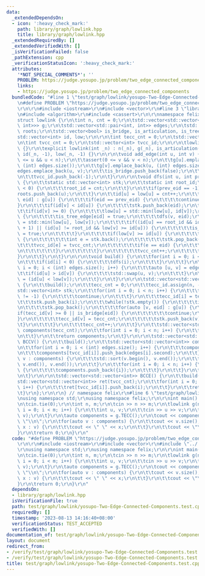 ```yaml
---
data:
  _extendedDependsOn:
  - icon: ':heavy_check_mark:'
    path: library/graph/lowlink.hpp
    title: library/graph/lowlink.hpp
  _extendedRequiredBy: []
  _extendedVerifiedWith: []
  _isVerificationFailed: false
  _pathExtension: cpp
  _verificationStatusIcon: ':heavy_check_mark:'
  attributes:
    '*NOT_SPECIAL_COMMENTS*': ''
    PROBLEM: https://judge.yosupo.jp/problem/two_edge_connected_components
    links:
    - https://judge.yosupo.jp/problem/two_edge_connected_components
  bundledCode: "#line 1 \"test/graph/lowlink/yosupo-Two-Edge-Connected-Components.test.cpp\"\
    \n#define PROBLEM \"https://judge.yosupo.jp/problem/two_edge_connected_components\"\
    \r\n\r\n#include <iostream>\r\n#include <vector>\r\n#line 3 \"library/graph/lowlink.hpp\"\
    \n#include <algorithm>\r\n#include <cassert>\r\n\r\nnamespace felix {\r\n\r\n\
    struct lowlink {\r\n\tint n, cnt = 0;\r\n\tstd::vector<std::vector<std::pair<int,\
    \ int>>> g;\r\n\tstd::vector<std::pair<int, int>> edges;\r\n\tstd::vector<int>\
    \ roots;\r\n\tstd::vector<bool> is_bridge, is_articulation, is_tree_edge;\r\n\t\
    std::vector<int> id, low;\r\n\r\n\tint tecc_cnt = 0;\r\n\tstd::vector<int> tecc_id;\r\
    \n\tint tvcc_cnt = 0;\r\n\tstd::vector<int> tvcc_id;\r\n\r\n\tlowlink() : n(0)\
    \ {}\r\n\texplicit lowlink(int _n) : n(_n), g(_n), is_articulation(_n, false),\
    \ id(_n, -1), low(_n, -1) {}\r\n\r\n\tvoid add_edge(int u, int v) {\r\n\t\tassert(0\
    \ <= u && u < n);\r\n\t\tassert(0 <= v && v < n);\r\n\t\tg[u].emplace_back(v,\
    \ (int) edges.size());\r\n\t\tg[v].emplace_back(u, (int) edges.size());\r\n\t\t\
    edges.emplace_back(u, v);\r\n\t\tis_bridge.push_back(false);\r\n\t\tis_tree_edge.push_back(false);\r\
    \n\t\ttvcc_id.push_back(-1);\r\n\t}\r\n\r\n\tvoid dfs(int u, int prev_eid = -1)\
    \ {\r\n\t\tstatic std::vector<int> stk;\r\n\t\tstatic int root_id;\r\n\t\tif(prev_eid\
    \ < 0) {\r\n\t\t\troot_id = cnt;\r\n\t\t}\r\n\t\tif(prev_eid == -1) {\r\n\t\t\t\
    roots.push_back(u);\r\n\t\t}\r\n\t\tid[u] = low[u] = cnt++;\r\n\t\tfor(auto [v,\
    \ eid] : g[u]) {\r\n\t\t\tif(eid == prev_eid) {\r\n\t\t\t\tcontinue;\r\n\t\t\t\
    }\r\n\t\t\tif(id[v] < id[u]) {\r\n\t\t\t\tstk.push_back(eid);\r\n\t\t\t}\r\n\t\
    \t\tif(id[v] >= 0) {\r\n\t\t\t\tlow[u] = std::min(low[u], id[v]);\r\n\t\t\t} else\
    \ {\r\n\t\t\t\tis_tree_edge[eid] = true;\r\n\t\t\t\tdfs(v, eid);\r\n\t\t\t\tlow[u]\
    \ = std::min(low[u], low[v]);\r\n\t\t\t\tif((id[u] == root_id && id[v] != root_id\
    \ + 1) || (id[u] != root_id && low[v] >= id[u])) {\r\n\t\t\t\t\tis_articulation[u]\
    \ = true;\r\n\t\t\t\t}\r\n\t\t\t\tif(low[v] >= id[u]) {\r\n\t\t\t\t\twhile(true)\
    \ {\r\n\t\t\t\t\t\tint e = stk.back();\r\n\t\t\t\t\t\tstk.pop_back();\r\n\t\t\t\
    \t\t\ttvcc_id[e] = tvcc_cnt;\r\n\t\t\t\t\t\tif(e == eid) {\r\n\t\t\t\t\t\t\tbreak;\r\
    \n\t\t\t\t\t\t}\r\n\t\t\t\t\t}\r\n\t\t\t\t\ttvcc_cnt++;\r\n\t\t\t\t}\r\n\t\t\t\
    }\r\n\t\t}\r\n\t}\r\n\r\n\tvoid build() {\r\n\t\tfor(int i = 0; i < n; i++) {\r\
    \n\t\t\tif(id[i] < 0) {\r\n\t\t\t\tdfs(i);\r\n\t\t\t}\r\n\t\t}\r\n\t\tfor(int\
    \ i = 0; i < (int) edges.size(); i++) {\r\n\t\t\tauto [u, v] = edges[i];\r\n\t\
    \t\tif(id[u] > id[v]) {\r\n\t\t\t\tstd::swap(u, v);\r\n\t\t\t}\r\n\t\t\tis_bridge[i]\
    \ = (id[u] < low[v]);\r\n\t\t}\r\n\t}\r\n\r\n\tstd::vector<std::vector<int>> TECC()\
    \ {\r\n\t\tbuild();\r\n\t\ttecc_cnt = 0;\r\n\t\ttecc_id.assign(n, -1);\r\n\t\t\
    std::vector<int> stk;\r\n\t\tfor(int i = 0; i < n; i++) {\r\n\t\t\tif(tecc_id[i]\
    \ != -1) {\r\n\t\t\t\tcontinue;\r\n\t\t\t}\r\n\t\t\ttecc_id[i] = tecc_cnt;\r\n\
    \t\t\tstk.push_back(i);\r\n\t\t\twhile(!stk.empty()) {\r\n\t\t\t\tint u = stk.back();\r\
    \n\t\t\t\tstk.pop_back();\r\n\t\t\t\tfor(auto [v, eid] : g[u]) {\r\n\t\t\t\t\t\
    if(tecc_id[v] >= 0 || is_bridge[eid]) {\r\n\t\t\t\t\t\tcontinue;\r\n\t\t\t\t\t\
    }\r\n\t\t\t\t\ttecc_id[v] = tecc_cnt;\r\n\t\t\t\t\tstk.push_back(v);\r\n\t\t\t\
    \t}\r\n\t\t\t}\r\n\t\t\ttecc_cnt++;\r\n\t\t}\r\n\t\tstd::vector<std::vector<int>>\
    \ components(tecc_cnt);\r\n\t\tfor(int i = 0; i < n; i++) {\r\n\t\t\tcomponents[tecc_id[i]].push_back(i);\r\
    \n\t\t}\r\n\t\treturn components;\r\n\t}\r\n\r\n\tstd::vector<std::vector<int>>\
    \ BCCV() {\r\n\t\tbuild();\r\n\t\tstd::vector<std::vector<int>> components(tvcc_cnt);\r\
    \n\t\tfor(int i = 0; i < (int) edges.size(); i++) {\r\n\t\t\tcomponents[tvcc_id[i]].push_back(edges[i].first);\r\
    \n\t\t\tcomponents[tvcc_id[i]].push_back(edges[i].second);\r\n\t\t}\r\n\t\tfor(auto&\
    \ v : components) {\r\n\t\t\tstd::sort(v.begin(), v.end());\r\n\t\t\tv.erase(std::unique(v.begin(),\
    \ v.end()), v.end());\r\n\t\t}\r\n\t\tfor(int i = 0; i < n; i++) {\r\n\t\t\tif(g[i].empty())\
    \ {\r\n\t\t\t\tcomponents.push_back({i});\r\n\t\t\t}\r\n\t\t}\r\n\t\treturn components;\r\
    \n\t}\r\n\r\n\tstd::vector<std::vector<int>> BCCE() {\r\n\t\tbuild();\r\n\t\t\
    std::vector<std::vector<int>> ret(tvcc_cnt);\r\n\t\tfor(int i = 0; i < (int) edges.size();\
    \ i++) {\r\n\t\t\tret[tvcc_id[i]].push_back(i);\r\n\t\t}\r\n\t\treturn ret;\r\n\
    \t}\r\n};\r\n\r\n} // namespace felix\r\n#line 6 \"test/graph/lowlink/yosupo-Two-Edge-Connected-Components.test.cpp\"\
    \nusing namespace std;\r\nusing namespace felix;\r\n\r\nint main() {\r\n\tios::sync_with_stdio(false);\r\
    \n\tcin.tie(0);\r\n\tint n, m;\r\n\tcin >> n >> m;\r\n\tlowlink g(n);\r\n\tfor(int\
    \ i = 0; i < m; i++) {\r\n\t\tint u, v;\r\n\t\tcin >> u >> v;\r\n\t\tg.add_edge(u,\
    \ v);\r\n\t}\r\n\tauto components = g.TECC();\r\n\tcout << components.size() <<\
    \ \"\\n\";\r\n\tfor(auto v : components) {\r\n\t\tcout << v.size();\r\n\t\tfor(auto\
    \ x : v) {\r\n\t\t\tcout << \" \" << x;\r\n\t\t}\r\n\t\tcout << \"\\n\";\r\n\t\
    }\r\n\treturn 0;\r\n}\r\n"
  code: "#define PROBLEM \"https://judge.yosupo.jp/problem/two_edge_connected_components\"\
    \r\n\r\n#include <iostream>\r\n#include <vector>\r\n#include \"../../../library/graph/lowlink.hpp\"\
    \r\nusing namespace std;\r\nusing namespace felix;\r\n\r\nint main() {\r\n\tios::sync_with_stdio(false);\r\
    \n\tcin.tie(0);\r\n\tint n, m;\r\n\tcin >> n >> m;\r\n\tlowlink g(n);\r\n\tfor(int\
    \ i = 0; i < m; i++) {\r\n\t\tint u, v;\r\n\t\tcin >> u >> v;\r\n\t\tg.add_edge(u,\
    \ v);\r\n\t}\r\n\tauto components = g.TECC();\r\n\tcout << components.size() <<\
    \ \"\\n\";\r\n\tfor(auto v : components) {\r\n\t\tcout << v.size();\r\n\t\tfor(auto\
    \ x : v) {\r\n\t\t\tcout << \" \" << x;\r\n\t\t}\r\n\t\tcout << \"\\n\";\r\n\t\
    }\r\n\treturn 0;\r\n}\r\n"
  dependsOn:
  - library/graph/lowlink.hpp
  isVerificationFile: true
  path: test/graph/lowlink/yosupo-Two-Edge-Connected-Components.test.cpp
  requiredBy: []
  timestamp: '2023-08-13 14:16:40+08:00'
  verificationStatus: TEST_ACCEPTED
  verifiedWith: []
documentation_of: test/graph/lowlink/yosupo-Two-Edge-Connected-Components.test.cpp
layout: document
redirect_from:
- /verify/test/graph/lowlink/yosupo-Two-Edge-Connected-Components.test.cpp
- /verify/test/graph/lowlink/yosupo-Two-Edge-Connected-Components.test.cpp.html
title: test/graph/lowlink/yosupo-Two-Edge-Connected-Components.test.cpp
---
```

